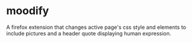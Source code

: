 # moodify
A firefox extension that changes active page's css style and elements to include pictures and a header quote displaying human expression.
